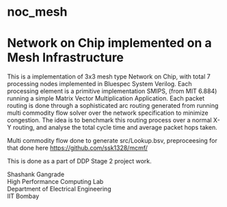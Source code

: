 # noc_mesh

# Network on Chip implemented on a Mesh Infrastructure

This is a implementation of 3x3 mesh type Network on Chip, with total 7 processing nodes implemented in Bluespec System Verilog. Each processing element is a primitive implementation SMIPS, (from MIT 6.884) running a simple Matrix Vector Multiplication Application. Each packet routing is done through a sophisticated arc routing generated from running multi commodity flow solver over the network specification to minimize congestion. The idea is to benchmark this routing process over a normal X-Y routing, and analyse the total cycle time and average packet hops taken.

Multi commodity flow done to generate src/Lookup.bsv, preproceesing for that done here https://github.com/ssk1328/mcmf/

This is done as a part of DDP Stage 2 project work.

Shashank Gangrade  
High Performance Computing Lab  
Department of Electrical Engineering  
IIT Bombay

